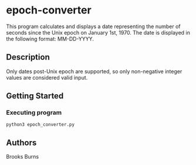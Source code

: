 # epoch-converter

This program calculates and displays a date representing the number of seconds since the Unix epoch on January 1st, 1970. The date is displayed in the following format: MM-DD-YYYY.

## Description

Only dates post-Unix epoch are supported, so only non-negative integer values are considered valid input.

## Getting Started

### Executing program

```
python3 epoch_converter.py
```

## Authors

Brooks Burns
